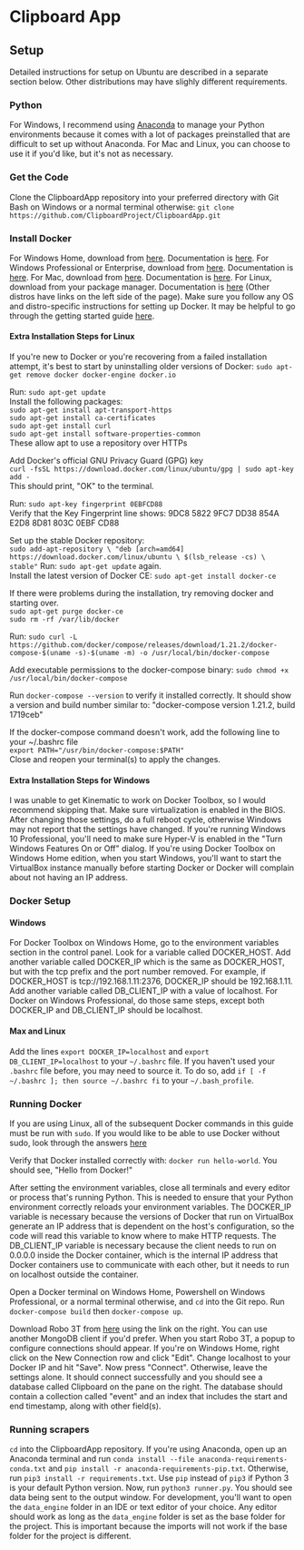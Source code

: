 # Clipboard App

## Setup
Detailed instructions for setup on Ubuntu are described in a separate section below. Other distributions may have slighly different requirements.
### Python
For Windows, I recommend using [Anaconda](https://www.anaconda.com/download/) to manage your Python environments because it comes with a lot of packages preinstalled that are difficult to set up without Anaconda.
For Mac and Linux, you can choose to use it if you'd like, but it's not as necessary.

### Get the Code
Clone the ClipboardApp repository into your preferred directory with Git Bash on Windows or a normal terminal otherwise: `git clone https://github.com/ClipboardProject/ClipboardApp.git`

### Install Docker
For Windows Home, download from [here](https://docs.docker.com/toolbox/toolbox_install_windows/). Documentation is [here](https://docs.docker.com/toolbox/overview/).
For Windows Professional or Enterprise, download from [here](https://www.docker.com/docker-windows). Documentation is [here](https://docs.docker.com/docker-for-windows/).
For Mac, download from [here](https://www.docker.com/docker-mac). Documentation is [here](https://docs.docker.com/docker-for-mac/).
For Linux, download from your package manager. Documentation is [here](https://docs.docker.com/install/linux/docker-ce/ubuntu/) (Other distros have links on the left side of the page).
Make sure you follow any OS and distro-specific instructions for setting up Docker. It may be helpful to go through the getting started guide [here](https://docs.docker.com/get-started/).

#### Extra Installation Steps for Linux
If you're new to Docker or you're recovering from a failed installation attempt, it's best to start by uninstalling older versions of Docker: `sudo apt-get remove docker docker-engine docker.io`

Run: `sudo apt-get update`<br/>
Install the following packages:<br/>
`sudo apt-get install apt-transport-https`<br/>
`sudo apt-get install ca-certificates`<br/>
`sudo apt-get install curl`<br/>
`sudo apt-get install software-properties-common`<br/>
These allow apt to use a repository over HTTPs

Add Docker's official GNU Privacy Guard (GPG) key<br/>
`curl -fsSL https://download.docker.com/linux/ubuntu/gpg | sudo apt-key add -`<br/>
This should print, "OK" to the terminal.

Run: `sudo apt-key fingerprint 0EBFCD88`<br/>
Verify that the Key Fingerprint line shows: 9DC8 5822 9FC7 DD38 854A  E2D8 8D81 803C 0EBF CD88

Set up the stable Docker repository:<br/>
`
sudo add-apt-repository \
   "deb [arch=amd64] https://download.docker.com/linux/ubuntu \
   $(lsb_release -cs) \
   stable"
`
Run: `sudo apt-get update` again.<br/>
Install the latest version of Docker CE: `sudo apt-get install docker-ce`

If there were problems during the installation, try removing docker and starting over.<br/>
`sudo apt-get purge docker-ce`<br/>
`sudo rm -rf /var/lib/docker`

Run: `sudo curl -L https://github.com/docker/compose/releases/download/1.21.2/docker-compose-$(uname -s)-$(uname -m) -o /usr/local/bin/docker-compose`

Add executable permissions to the docker-compose binary: `sudo chmod +x /usr/local/bin/docker-compose`

Run `docker-compose --version` to verify it installed correctly. It should show a version and build number similar to:
"docker-compose version 1.21.2, build 1719ceb"

If the docker-compose command doesn't work, add the following line to your ~/.bashrc file<br/>
`export PATH="/usr/bin/docker-compose:$PATH"`<br/>
Close and reopen your terminal(s) to apply the changes.

#### Extra Installation Steps for Windows
I was unable to get Kinematic to work on Docker Toolbox, so I would recommend skipping that. Make sure virtualization is enabled in the BIOS. After changing those settings, do a full reboot cycle, 
otherwise Windows may not report that the settings have changed. If you're running Windows 10 Professional, you'll need to make sure Hyper-V is enabled in the "Turn Windows Features On or Off" dialog. 
If you're using Docker Toolbox on Windows Home edition, when you start Windows, you'll want to start the VirtualBox instance manually before starting Docker or Docker will complain about not having an IP address.

### Docker Setup
#### Windows
For Docker Toolbox on Windows Home, go to the environment variables section in the control panel. Look for a variable called DOCKER_HOST. Add another variable called DOCKER_IP which is the same as DOCKER_HOST, 
but with the tcp prefix and the port number removed. For example, if DOCKER_HOST is tcp://192.168.1.11:2376, DOCKER_IP should be 192.168.1.11. Add another variable called DB_CLIENT_IP with a value of localhost. 
For Docker on Windows Professional, do those same steps, except both DOCKER_IP and DB_CLIENT_IP should be localhost.

#### Max and Linux
Add the lines `export DOCKER_IP=localhost` and `export DB_CLIENT_IP=localhost` to your `~/.bashrc` file. If you haven't used your `.bashrc` file before, you may need to source it. To do so, add
`
if [ -f ~/.bashrc ]; then
   source ~/.bashrc
fi
`
to your `~/.bash_profile`.

### Running Docker
If you are using Linux, all of the subsequent Docker commands in this guide must be run with `sudo`. If you would like to be able to use Docker without sudo, 
look through the answers [here](https://askubuntu.com/questions/477551/how-can-i-use-docker-without-sudo)

Verify that Docker installed correctly with: `docker run hello-world`. You should see, "Hello from Docker!"

After setting the environment variables, close all terminals and every editor or process that's running Python. This is needed to ensure that your Python environment correctly reloads your environment variables.
The DOCKER_IP variable is necessary because the versions of Docker that run on VirtualBox generate an IP address that is dependent on the host's configuration, 
so the code will read this variable to know where to make HTTP requests. The DB_CLIENT_IP variable is necessary because the client needs to run on 0.0.0.0 inside the Docker container, 
which is the internal IP address that Docker containers use to communicate with each other, but it needs to run on localhost outside the container. 

Open a Docker terminal on Windows Home, Powershell on Windows Professional, or a normal terminal otherwise, and `cd` into the Git repo. Run `docker-compose build` then `docker-compose up`.

Download Robo 3T from [here](https://robomongo.org/download) using the link on the right. You can use another MongoDB client if you'd prefer. When you start Robo 3T, a popup to configure connections should appear. 
If you're on Windows Home, right click on the New Connection row and click "Edit". Change localhost to your Docker IP and hit "Save". Now press "Connect". Otherwise, leave the settings alone. 
It should connect successfully and you should see a database called Clipboard on the pane on the right. The database should contain a collection called "event" and an index that includes the start and end timestamp, along with other field(s).

### Running scrapers
`cd` into the ClipboardApp repository. If you're using Anaconda, open up an Anaconda terminal and run `conda install --file anaconda-requirements-conda.txt` and `pip install -r anaconda-requirements-pip.txt`. 
Otherwise, run `pip3 install -r requirements.txt`. Use `pip` instead of `pip3` if Python 3 is your default Python version. Now, run `python3 runner.py`. You should see data being sent to the output window. 
For development, you'll want to open the `data_engine` folder in an IDE or text editor of your choice. Any editor should work as long as the `data_engine` folder is set as the base folder for the project. 
This is important because the imports will not work if the base folder for the project is different.